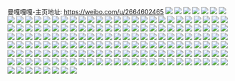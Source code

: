曼嘎嘎嘎-主页地址: https://weibo.com/u/2664602465 
![](https://wx4.sinaimg.cn/mw2000/9ed29b61ly1h9iqiwl26kj22z328bhdv.jpg) 
![](https://wx4.sinaimg.cn/mw2000/9ed29b61ly1h9iqj7yxa6j23402c07wm.jpg) 
![](https://wx4.sinaimg.cn/mw2000/9ed29b61ly1h9iqjgwrxrj22c03401l0.jpg) 
![](https://wx4.sinaimg.cn/mw2000/9ed29b61ly1h9iqje8v25j22c0340hdu.jpg) 
![](https://wx4.sinaimg.cn/mw2000/9ed29b61ly1h9iqiz43rzj231y2agu0z.jpg) 
![](https://wx4.sinaimg.cn/mw2000/9ed29b61ly1h9iqjj2zbaj22801o0qv6.jpg) 
![](https://wx4.sinaimg.cn/mw2000/9ed29b61ly1h9iqj4mzsbj23402c04qt.jpg) 
![](https://wx4.sinaimg.cn/mw2000/9ed29b61ly1h9iqjapydgj23402c0npf.jpg) 
![](https://wx4.sinaimg.cn/mw2000/9ed29b61ly1h9iqj26w3aj23402c0hdv.jpg) 
![](https://wx4.sinaimg.cn/mw2000/9ed29b61ly1h9iqjnuoaej22801o0npf.jpg) 
![](https://wx4.sinaimg.cn/mw2000/9ed29b61ly1h9iqjcpoqaj22801o0hdu.jpg) 
![](https://wx4.sinaimg.cn/mw2000/9ed29b61ly1h9iqnpfq8cj22c0340npd.jpg) 
![](https://wx4.sinaimg.cn/mw2000/9ed29b61ly1h9gd805s4oj21o0280b2a.jpg) 
![](https://wx4.sinaimg.cn/mw2000/9ed29b61ly1h9gd37uf4ij22c0340npk.jpg) 
![](https://wx4.sinaimg.cn/mw2000/9ed29b61ly1h9gd2s29cdj21o02801l0.jpg) 
![](https://wx4.sinaimg.cn/mw2000/9ed29b61ly1h9gd9cyh79j231m2a81l2.jpg) 
![](https://wx4.sinaimg.cn/mw2000/9ed29b61ly1h9gd3ecludj23402c0hdw.jpg) 
![](https://wx4.sinaimg.cn/mw2000/9ed29b61ly1h9gd2o1nwtj22zr28tx6s.jpg) 
![](https://wx4.sinaimg.cn/mw2000/9ed29b61ly1h9gd2wxtqxj222c1jrb2a.jpg) 
![](https://wx4.sinaimg.cn/mw2000/9ed29b61ly1h9gd65lq2nj22c03404qx.jpg) 
![](https://wx4.sinaimg.cn/mw2000/9ed29b61ly1h9gd3t5wxgj21o0280e83.jpg) 
![](https://wx4.sinaimg.cn/mw2000/9ed29b61ly1h8czta38xjj20zk0zkdlf.jpg) 
![](https://wx4.sinaimg.cn/mw2000/9ed29b61ly1h8czg8ovdmj22c02c01kz.jpg) 
![](https://wx4.sinaimg.cn/mw2000/9ed29b61ly1h8czmkit4hj20u00u07gy.jpg) 
![](https://wx4.sinaimg.cn/mw2000/9ed29b61ly1h8d0bfdh7ej22by2bynpe.jpg) 
![](https://wx4.sinaimg.cn/mw2000/9ed29b61ly1h8czg5y3mmj22c02c07wj.jpg) 
![](https://wx4.sinaimg.cn/mw2000/9ed29b61ly1h8czg9ibomj22c02c0qv6.jpg) 
![](https://wx4.sinaimg.cn/mw2000/9ed29b61ly1h8d0bfyw3xj22c02c04qp.jpg) 
![](https://wx4.sinaimg.cn/mw2000/9ed29b61ly1h8d0ctty6jj22582577wh.jpg) 
![](https://wx4.sinaimg.cn/mw2000/9ed29b61ly1h8czg7ls3ij22c02c0npg.jpg) 
![](https://wx4.sinaimg.cn/mw2000/9ed29b61ly1h81h115lp9j23402c0e83.jpg) 
![](https://wx4.sinaimg.cn/mw2000/9ed29b61ly1h81cnzctnij23402c0e84.jpg) 
![](https://wx4.sinaimg.cn/mw2000/9ed29b61ly1h81h121slwj23402c0000.jpg) 
![](https://wx4.sinaimg.cn/mw2000/9ed29b61ly1h81cpassb3j20u00midvv.jpg) 
![](https://wx4.sinaimg.cn/mw2000/9ed29b61ly1h81co7nnubj23402c0x6u.jpg) 
![](https://wx4.sinaimg.cn/mw2000/9ed29b61ly1h81crjl202j232j2awe85.jpg) 
![](https://wx4.sinaimg.cn/mw2000/9ed29b61ly1h81co676ypj22xi275qv6.jpg) 
![](https://wx4.sinaimg.cn/mw2000/9ed29b61ly1h81co5adf4j230v29o1l1.jpg) 
![](https://wx4.sinaimg.cn/mw2000/9ed29b61ly1h81co44yo3j23402c07wj.jpg) 
![](https://wx4.sinaimg.cn/mw2000/9ed29b61ly1h7nn30lzckj21m525jx6p.jpg) 
![](https://wx4.sinaimg.cn/mw2000/9ed29b61ly1h7nn2zxm5ij23402c0e84.jpg) 
![](https://wx4.sinaimg.cn/mw2000/9ed29b61ly1h7nnrwfsqoj223v1kwnpd.jpg) 
![](https://wx4.sinaimg.cn/mw2000/9ed29b61ly1h7nn9alj8dj22801o0npe.jpg) 
![](https://wx4.sinaimg.cn/mw2000/9ed29b61ly1h7nn2vhesdj225z1mhkjl.jpg) 
![](https://wx4.sinaimg.cn/mw2000/9ed29b61ly1h7nn2uyjm3j22001i04qp.jpg) 
![](https://wx4.sinaimg.cn/mw2000/9ed29b61ly1h7nnbpsv6ej20zf0qlqez.jpg) 
![](https://wx4.sinaimg.cn/mw2000/9ed29b61ly1h7nnilqo60j21e11uohdt.jpg) 
![](https://wx4.sinaimg.cn/mw2000/9ed29b61ly1h7nnmyrlyhj23402c04qs.jpg) 
![](https://wx4.sinaimg.cn/mw2000/9ed29b61ly1h7ebvvosxfj22zd28jb29.jpg) 
![](https://wx4.sinaimg.cn/mw2000/9ed29b61ly1h7ebvtjj8dj22zy28yqv6.jpg) 
![](https://wx4.sinaimg.cn/mw2000/9ed29b61ly1h7ebytp5xpj23402c04qs.jpg) 
![](https://wx4.sinaimg.cn/mw2000/9ed29b61ly1h7ebvtu399j211q0saai4.jpg) 
![](https://wx4.sinaimg.cn/mw2000/9ed29b61ly1h7ebvqwlbvj22ws26me85.jpg) 
![](https://wx4.sinaimg.cn/mw2000/9ed29b61ly1h7ec8o2631j20z80qiwzj.jpg) 
![](https://wx4.sinaimg.cn/mw2000/9ed29b61ly1h7ebvwqqklj20zo0qctqv.jpg) 
![](https://wx4.sinaimg.cn/mw2000/9ed29b61ly1h7ebvxq28tj20zo0qm7es.jpg) 
![](https://wx4.sinaimg.cn/mw2000/9ed29b61ly1h7ebvxdrlej20zo0qbdxp.jpg) 
![](https://wx4.sinaimg.cn/mw2000/9ed29b61ly1h767i489t0j21ja21qn50.jpg) 
![](https://wx4.sinaimg.cn/mw2000/9ed29b61ly1h767h0o5n5j21go1y77e7.jpg) 
![](https://wx4.sinaimg.cn/mw2000/9ed29b61gy1h766xgujbgj22c0340n1l.jpg) 
![](https://wx4.sinaimg.cn/mw2000/9ed29b61gy1h767d01fcrj22yt284kjn.jpg) 
![](https://wx4.sinaimg.cn/mw2000/9ed29b61gy1h766y0lnbuj22x826x1l1.jpg) 
![](https://wx4.sinaimg.cn/mw2000/9ed29b61gy1h767cl723wj227f1nkhdt.jpg) 
![](https://wx4.sinaimg.cn/mw2000/9ed29b61gy1h766ymm39gj22c0340x6q.jpg) 
![](https://wx4.sinaimg.cn/mw2000/9ed29b61gy1h766yig569j223m2sukjn.jpg) 
![](https://wx4.sinaimg.cn/mw2000/9ed29b61ly1h767hfzon1j220v2tvb2a.jpg) 
![](https://wx4.sinaimg.cn/mw2000/9ed29b61gy1h766yq8o04j22ur251e84.jpg) 
![](https://wx4.sinaimg.cn/mw2000/9ed29b61ly1h767ihj0usj231529v7wl.jpg) 
![](https://wx4.sinaimg.cn/mw2000/9ed29b61ly1h767iik3fqj21be0ziqfi.jpg) 
![](https://wx4.sinaimg.cn/mw2000/9ed29b61gy1h71plj2cp2j21o0280e81.jpg) 
![](https://wx4.sinaimg.cn/mw2000/9ed29b61gy1h71pmjzi90j22c0340ncf.jpg) 
![](https://wx4.sinaimg.cn/mw2000/9ed29b61gy1h71pmu0v4aj21o0280gsu.jpg) 
![](https://wx4.sinaimg.cn/mw2000/9ed29b61gy1h71pmb1rcbj22c0340kjm.jpg) 
![](https://wx4.sinaimg.cn/mw2000/9ed29b61gy1h71pl99lvgj21o0280hdt.jpg) 
![](https://wx4.sinaimg.cn/mw2000/9ed29b61gy1h71plwjbbdj22c03407wk.jpg) 
![](https://wx4.sinaimg.cn/mw2000/9ed29b61gy1h71plocn0ej22801o0qv5.jpg) 
![](https://wx4.sinaimg.cn/mw2000/9ed29b61gy1h71plgmjo8j23402c01kx.jpg) 
![](https://wx4.sinaimg.cn/mw2000/9ed29b61gy1h71ple63qpj23402c04mn.jpg) 
![](https://wx4.sinaimg.cn/mw2000/9ed29b61ly1h6wzm7wy8ej22vm25pqv7.jpg) 
![](https://wx4.sinaimg.cn/mw2000/9ed29b61ly1h6wzm00xo2j23402c0e85.jpg) 
![](https://wx4.sinaimg.cn/mw2000/9ed29b61ly1h6wzm6sayaj233i2bm4qs.jpg) 
![](https://wx4.sinaimg.cn/mw2000/9ed29b61ly1h6wzm8k4pqj21kk23dqv5.jpg) 
![](https://wx4.sinaimg.cn/mw2000/9ed29b61ly1h6wzm0vldwj21kz23ze82.jpg) 
![](https://wx4.sinaimg.cn/mw2000/9ed29b61ly1h6wzm9nrwsj21o0280hdu.jpg) 
![](https://wx4.sinaimg.cn/mw2000/9ed29b61ly1h6wzm3iqyyj233i2bmu11.jpg) 
![](https://wx4.sinaimg.cn/mw2000/9ed29b61ly1h6wzm591ruj23402c0qv9.jpg) 
![](https://wx4.sinaimg.cn/mw2000/9ed29b61ly1h6wzsrxmyaj23402c04d7.jpg) 
![](https://wx4.sinaimg.cn/mw2000/9ed29b61gy1h6k70rhanjj233y22qdpu.jpg) 
![](https://wx4.sinaimg.cn/mw2000/9ed29b61gy1h6k71409itj22ub24q1l0.jpg) 
![](https://wx4.sinaimg.cn/mw2000/9ed29b61gy1h6k70t3ovij22051i5hct.jpg) 
![](https://wx4.sinaimg.cn/mw2000/9ed29b61gy1h6k73z0pq7j21s52o84qq.jpg) 
![](https://wx4.sinaimg.cn/mw2000/9ed29b61gy1h6k70zkimvj23402c07wi.jpg) 
![](https://wx4.sinaimg.cn/mw2000/9ed29b61gy1h6k70htyj0j222q33ynpf.jpg) 
![](https://wx4.sinaimg.cn/mw2000/9ed29b61gy1h6k70e0n3hj22zx1zx4qq.jpg) 
![](https://wx4.sinaimg.cn/mw2000/9ed29b61gy1h6k70l5t72j23402c0kjm.jpg) 
![](https://wx4.sinaimg.cn/mw2000/9ed29b61gy1h6k70v59f8j221o32gkjl.jpg) 
![](https://wx4.sinaimg.cn/mw2000/9ed29b61ly1h66jakhfa8j22801o01ky.jpg) 
![](https://wx4.sinaimg.cn/mw2000/9ed29b61ly1h66jaguu1kj23402c0ke5.jpg) 
![](https://wx4.sinaimg.cn/mw2000/9ed29b61ly1h66jb00pbjj22801o0e83.jpg) 
![](https://wx4.sinaimg.cn/mw2000/9ed29b61ly1h66jaoqbj7j23202ainpf.jpg) 
![](https://wx4.sinaimg.cn/mw2000/9ed29b61ly1h66jaj1ogej223z1kzk7i.jpg) 
![](https://wx4.sinaimg.cn/mw2000/9ed29b61ly1h66jas83arj23402c01l1.jpg) 
![](https://wx4.sinaimg.cn/mw2000/9ed29b61ly1h66jau2rvjj21k522v1kx.jpg) 
![](https://wx4.sinaimg.cn/mw2000/9ed29b61ly1h66javo0mij21o0280kjl.jpg) 
![](https://wx4.sinaimg.cn/mw2000/9ed29b61ly1h66jaxjkybj21o02807wh.jpg) 
![](https://wx4.sinaimg.cn/mw2000/9ed29b61gy1h60n9l7fazj23402c0e82.jpg) 
![](https://wx4.sinaimg.cn/mw2000/9ed29b61gy1h60na3bv93j21l416uqv5.jpg) 
![](https://wx4.sinaimg.cn/mw2000/9ed29b61gy1h60n9p7byuj222z1k8kjl.jpg) 
![](https://wx4.sinaimg.cn/mw2000/9ed29b61gy1h60n9rrdimj21np27lkdm.jpg) 
![](https://wx4.sinaimg.cn/mw2000/9ed29b61gy1h60nr9cc84j21o0281e82.jpg) 
![](https://wx4.sinaimg.cn/mw2000/9ed29b61gy1h60na03fk2j21o0280e82.jpg) 
![](https://wx4.sinaimg.cn/mw2000/9ed29b61gy1h60nh6l1w3j22y727nb2c.jpg) 
![](https://wx4.sinaimg.cn/mw2000/9ed29b61gy1h60nnbilqyj21o0280e81.jpg) 
![](https://wx4.sinaimg.cn/mw2000/9ed29b61gy1h60nfda4ayj23402c0hdz.jpg) 
![](https://wx4.sinaimg.cn/mw2000/9ed29b61ly1h5rg2je8tlj21mw26ix6p.jpg) 
![](https://wx4.sinaimg.cn/mw2000/9ed29b61ly1h5rg2xdbncj23402c0kjm.jpg) 
![](https://wx4.sinaimg.cn/mw2000/9ed29b61ly1h5rg2lw2e3j22c0340e85.jpg) 
![](https://wx4.sinaimg.cn/mw2000/9ed29b61ly1h5rg2vp0ktj23402c0x6q.jpg) 
![](https://wx4.sinaimg.cn/mw2000/9ed29b61ly1h5rg2rciebj21uv1e57wh.jpg) 
![](https://wx4.sinaimg.cn/mw2000/9ed29b61ly1h5rg2yuofsj23402c0qv6.jpg) 
![](https://wx4.sinaimg.cn/mw2000/9ed29b61ly1h5rg2q99a8j23402c0b2d.jpg) 
![](https://wx4.sinaimg.cn/mw2000/9ed29b61ly1h5rg2nzeu7j228a2z2hdv.jpg) 
![](https://wx4.sinaimg.cn/mw2000/9ed29b61ly1h5rg2t1uvaj222r2roqv7.jpg) 
![](https://wx4.sinaimg.cn/mw2000/9ed29b61gy1h5gzbycbw0j224n1lh4qq.jpg) 
![](https://wx4.sinaimg.cn/mw2000/9ed29b61gy1h5gzbztg2kj22801o0qv5.jpg) 
![](https://wx4.sinaimg.cn/mw2000/9ed29b61gy1h5jdcs6opxj22801o07wi.jpg) 
![](https://wx4.sinaimg.cn/mw2000/9ed29b61gy1h5gzc3x7a9j21n226qhdu.jpg) 
![](https://wx4.sinaimg.cn/mw2000/9ed29b61gy1h5jdkiquerj21o0280hdt.jpg) 
![](https://wx4.sinaimg.cn/mw2000/9ed29b61gy1h5gzc5epkij21mh25zx6p.jpg) 
![](https://wx4.sinaimg.cn/mw2000/9ed29b61gy1h5gzbv8cr3j22c0340npd.jpg) 
![](https://wx4.sinaimg.cn/mw2000/9ed29b61gy1h5jdl4dauhj21o02804mt.jpg) 
![](https://wx4.sinaimg.cn/mw2000/9ed29b61gy1h5gzc6yrd3j21nq27n4qq.jpg) 
![](https://wx4.sinaimg.cn/mw2000/9ed29b61ly1h52ycstzqoj21nn27jkjm.jpg) 
![](https://wx4.sinaimg.cn/mw2000/9ed29b61gy1h534uqksjej23402c0x6s.jpg) 
![](https://wx4.sinaimg.cn/mw2000/9ed29b61ly1h52ycub8j5j21lo24w1ky.jpg) 
![](https://wx4.sinaimg.cn/mw2000/9ed29b61gy1h534uz41sfj231x2agb2b.jpg) 
![](https://wx4.sinaimg.cn/mw2000/9ed29b61gy1h534v28h03j21v82hmnpe.jpg) 
![](https://wx4.sinaimg.cn/mw2000/9ed29b61gy1h534uuk4poj23402c0kjn.jpg) 
![](https://wx4.sinaimg.cn/mw2000/9ed29b61gy1h534ulaghsj227j1nn4qq.jpg) 
![](https://wx4.sinaimg.cn/mw2000/9ed29b61gy1h534v5z6b1j21o02804qr.jpg) 
![](https://wx4.sinaimg.cn/mw2000/9ed29b61gy1h534uiams4j22xl277x6s.jpg) 
![](https://wx4.sinaimg.cn/mw2000/9ed29b61ly1h4p9si7moej22571lwnpd.jpg) 
![](https://wx4.sinaimg.cn/mw2000/9ed29b61gy1h4qa752dgsj20qk0ze4ez.jpg) 
![](https://wx4.sinaimg.cn/mw2000/9ed29b61ly1h4p9skaycij222s1k3qv5.jpg) 
![](https://wx4.sinaimg.cn/mw2000/9ed29b61gy1h4qa5gbj8rj21k022oe82.jpg) 
![](https://wx4.sinaimg.cn/mw2000/9ed29b61gy1h4qa6ew0dyj21o02801ky.jpg) 
![](https://wx4.sinaimg.cn/mw2000/9ed29b61gy1h4qa6qduj6j21q72axhdt.jpg) 
![](https://wx4.sinaimg.cn/mw2000/9ed29b61gy1h4qa6j42qaj21k522ve81.jpg) 
![](https://wx4.sinaimg.cn/mw2000/9ed29b61gy1h4qa63emmwj22c0340x6s.jpg) 
![](https://wx4.sinaimg.cn/mw2000/9ed29b61gy1h4qa5a4j0dj21o02801ky.jpg) 
![](https://wx4.sinaimg.cn/mw2000/9ed29b61gy1h4mnmpkfnxj21r71beb29.jpg) 
![](https://wx4.sinaimg.cn/mw2000/9ed29b61gy1h4mnr7xdi0j22801o0x6p.jpg) 
![](https://wx4.sinaimg.cn/mw2000/9ed29b61gy1h4mnmcid57j22801o0qv5.jpg) 
![](https://wx4.sinaimg.cn/mw2000/9ed29b61gy1h4mnnfgdeaj22uu254qv6.jpg) 
![](https://wx4.sinaimg.cn/mw2000/9ed29b61gy1h4mnp8em8lj23402c01ky.jpg) 
![](https://wx4.sinaimg.cn/mw2000/9ed29b61gy1h4mnn7kq76j23232ake83.jpg) 
![](https://wx4.sinaimg.cn/mw2000/9ed29b61gy1h4mnmhjcevj21o0280hdu.jpg) 
![](https://wx4.sinaimg.cn/mw2000/9ed29b61gy1h4mnr2m0rpj21q62av4qr.jpg) 
![](https://wx4.sinaimg.cn/mw2000/9ed29b61gy1h4mnm964tzj21c11s2hdt.jpg) 
![](https://wx4.sinaimg.cn/mw2000/9ed29b61gy1h4mnmxjs3lj23402c0x6r.jpg) 
![](https://wx4.sinaimg.cn/mw2000/9ed29b61gy1h4mnmmi4mgj21o0280b2a.jpg) 
![](https://wx4.sinaimg.cn/mw2000/9ed29b61gy1h4mnqu3s0sj22w1261x6s.jpg) 
![](https://wx4.sinaimg.cn/mw2000/9ed29b61ly1h3wbqgo3v1j24802tckjm.jpg) 
![](https://wx4.sinaimg.cn/mw2000/9ed29b61ly1h3wbqnvvsnj22tc480b2c.jpg) 
![](https://wx4.sinaimg.cn/mw2000/9ed29b61ly1h3wbqcxecvj24802tc4qs.jpg) 
